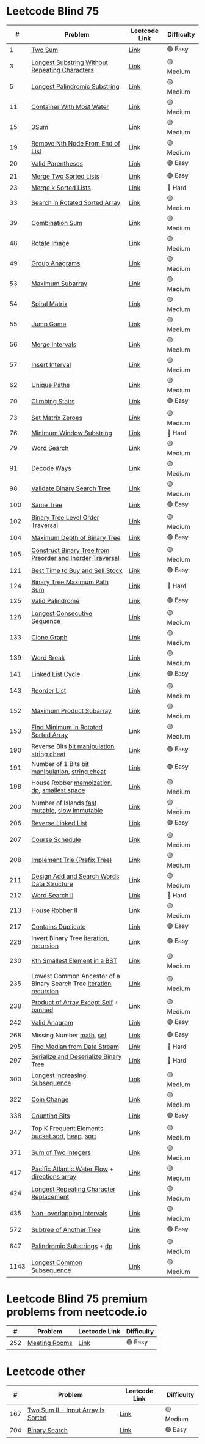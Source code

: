 # Leetcode Blind 75

| #    | Problem                                                                                                                                                                                                                                                                         | Leetcode Link                                                                                    | Difficulty |
| ---- | ------------------------------------------------------------------------------------------------------------------------------------------------------------------------------------------------------------------------------------------------------------------------------- | ------------------------------------------------------------------------------------------------ | ---------- |
| 1    | [Two Sum](./solutions/001.%20Two%20Sum.ts)                                                                                                                                                                                                                                      | [Link](https://leetcode.com/problems/two-sum/)                                                   | 🟢 Easy    |
| 3    | [Longest Substring Without Repeating Characters](./solutions/003.%20Longest%20Substring%20Without%20Repeating%20Characters.ts)                                                                                                                                                  | [Link](https://leetcode.com/problems/longest-substring-without-repeating-characters/)            | 🟡 Medium  |
| 5    | [Longest Palindromic Substring](./solutions/005.%20Longest%20Palindromic%20Substring.ts)                                                                                                                                                                                        | [Link](https://leetcode.com/problems/longest-palindromic-substring/)                             | 🟡 Medium  |
| 11   | [Container With Most Water](./solutions/011.%20Container%20With%20Most%20Water.ts)                                                                                                                                                                                              | [Link](https://leetcode.com/problems/container-with-most-water/)                                 | 🟡 Medium  |
| 15   | [3Sum](./solutions/015.%203Sum.ts)                                                                                                                                                                                                                                              | [Link](https://leetcode.com/problems/3sum/)                                                      | 🟡 Medium  |
| 19   | [Remove Nth Node From End of List](./solutions/019.%20Remove%20Nth%20Node%20From%20End%20of%20List.ts)                                                                                                                                                                          | [Link](https://leetcode.com/problems/remove-nth-node-from-end-of-list/)                          | 🟡 Medium  |
| 20   | [Valid Parentheses](./solutions/020.%20Valid%20Parentheses.ts)                                                                                                                                                                                                                  | [Link](https://leetcode.com/problems/valid-parentheses/)                                         | 🟢 Easy    |
| 21   | [Merge Two Sorted Lists](./solutions/021.%20Merge%20Two%20Sorted%20Lists.ts)                                                                                                                                                                                                    | [Link](https://leetcode.com/problems/merge-two-sorted-lists/)                                    | 🟢 Easy    |
| 23   | [Merge k Sorted Lists](./solutions/023.%20Merge%20k%20Sorted%20Lists.ts)                                                                                                                                                                                                        | [Link](https://leetcode.com/problems/merge-k-sorted-lists/)                                      | 🔴 Hard    |
| 33   | [Search in Rotated Sorted Array](./solutions/033.%20Search%20in%20Rotated%20Sorted%20Array.ts)                                                                                                                                                                                  | [Link](https://leetcode.com/problems/search-in-rotated-sorted-array/)                            | 🟡 Medium  |
| 39   | [Combination Sum](./solutions/039.%20Combination%20Sum.ts)                                                                                                                                                                                                                      | [Link](https://leetcode.com/problems/combination-sum/)                                           | 🟡 Medium  |
| 48   | [Rotate Image](./solutions/048.%20Rotate%20Image.ts)                                                                                                                                                                                                                            | [Link](https://leetcode.com/problems/rotate-image/)                                              | 🟡 Medium  |
| 49   | [Group Anagrams](./solutions/049.%20Group%20Anagrams.ts)                                                                                                                                                                                                                        | [Link](https://leetcode.com/problems/group-anagrams/)                                            | 🟡 Medium  |
| 53   | [Maximum Subarray](./solutions/053.%20Maximum%20Subarray.ts)                                                                                                                                                                                                                    | [Link](https://leetcode.com/problems/maximum-subarray/)                                          | 🟡 Medium  |
| 54   | [Spiral Matrix](./solutions/054.%20Spiral%20Matrix.ts)                                                                                                                                                                                                                          | [Link](https://leetcode.com/problems/spiral-matrix/)                                             | 🟡 Medium  |
| 55   | [Jump Game](./solutions/055.%20Jump%20Game.ts)                                                                                                                                                                                                                                  | [Link](https://leetcode.com/problems/jump-game/)                                                 | 🟡 Medium  |
| 56   | [Merge Intervals](./solutions/056.%20Merge%20Intervals.ts)                                                                                                                                                                                                                      | [Link](https://leetcode.com/problems/merge-intervals/)                                           | 🟡 Medium  |
| 57   | [Insert Interval](./solutions/057.%20Insert%20Interval.ts)                                                                                                                                                                                                                      | [Link](https://leetcode.com/problems/insert-interval/)                                           | 🟡 Medium  |
| 62   | [Unique Paths](./solutions/062.%20Unique%20Paths.ts)                                                                                                                                                                                                                            | [Link](https://leetcode.com/problems/unique-paths/)                                              | 🟡 Medium  |
| 70   | [Climbing Stairs](./solutions/070.%20Climbing%20Stairs.ts)                                                                                                                                                                                                                      | [Link](https://leetcode.com/problems/climbing-stairs/)                                           | 🟢 Easy    |
| 73   | [Set Matrix Zeroes](./solutions/073.%20Set%20Matrix%20Zeroes.ts)                                                                                                                                                                                                                | [Link](https://leetcode.com/problems/set-matrix-zeroes/)                                         | 🟡 Medium  |
| 76   | [Minimum Window Substring](./solutions/076.%20Minimum%20Window%20Substring.ts)                                                                                                                                                                                                  | [Link](https://leetcode.com/problems/minimum-window-substring/)                                  | 🔴 Hard    |
| 79   | [Word Search](./solutions/079.%20Word%20Search.ts)                                                                                                                                                                                                                              | [Link](https://leetcode.com/problems/word-search/)                                               | 🟡 Medium  |
| 91   | [Decode Ways](./solutions/091.%20Decode%20Ways.ts)                                                                                                                                                                                                                              | [Link](https://leetcode.com/problems/decode-ways/)                                               | 🟡 Medium  |
| 98   | [Validate Binary Search Tree](./solutions/098.%20Validate%20Binary%20Search%20Tree.ts)                                                                                                                                                                                          | [Link](https://leetcode.com/problems/validate-binary-search-tree/)                               | 🟡 Medium  |
| 100  | [Same Tree](./solutions/100.%20Same%20Tree.ts)                                                                                                                                                                                                                                  | [Link](https://leetcode.com/problems/same-tree/)                                                 | 🟢 Easy    |
| 102  | [Binary Tree Level Order Traversal](./solutions/102.%20Binary%20Tree%20Level%20Order%20Traversal.ts)                                                                                                                                                                            | [Link](https://leetcode.com/problems/binary-tree-level-order-traversal/)                         | 🟡 Medium  |
| 104  | [Maximum Depth of Binary Tree](./solutions/104.%20Maximum%20Depth%20of%20Binary%20Tree.ts)                                                                                                                                                                                      | [Link](https://leetcode.com/problems/maximum-depth-of-binary-tree/)                              | 🟢 Easy    |
| 105  | [Construct Binary Tree from Preorder and Inorder Traversal](./solutions/105.%20Construct%20Binary%20Tree%20from%20Preorder%20and%20Inorder%20Traversal.ts)                                                                                                                      | [Link](https://leetcode.com/problems/construct-binary-tree-from-preorder-and-inorder-traversal/) | 🟡 Medium  |
| 121  | [Best Time to Buy and Sell Stock](./solutions/121.%20Best%20Time%20to%20Buy%20and%20Sell%20Stock.ts)                                                                                                                                                                            | [Link](https://leetcode.com/problems/best-time-to-buy-and-sell-stock/)                           | 🟢 Easy    |
| 124  | [Binary Tree Maximum Path Sum](./solutions/124.%20Binary%20Tree%20Maximum%20Path%20Sum.ts)                                                                                                                                                                                      | [Link](https://leetcode.com/problems/binary-tree-maximum-path-sum/)                              | 🔴 Hard    |
| 125  | [Valid Palindrome](./solutions/125.%20Valid%20Palindrome.ts)                                                                                                                                                                                                                    | [Link](https://leetcode.com/problems/valid-palindrome/)                                          | 🟢 Easy    |
| 128  | [Longest Consecutive Sequence](./solutions/128.%20Longest%20Consecutive%20Sequence.ts)                                                                                                                                                                                          | [Link](https://leetcode.com/problems/longest-consecutive-sequence/)                              | 🟡 Medium  |
| 133  | [Clone Graph](./solutions/133.%20Clone%20Graph.ts)                                                                                                                                                                                                                              | [Link](https://leetcode.com/problems/clone-graph/)                                               | 🟡 Medium  |
| 139  | [Word Break](./solutions/139.%20Word%20Break.ts)                                                                                                                                                                                                                                | [Link](https://leetcode.com/problems/word-break/)                                                | 🟡 Medium  |
| 141  | [Linked List Cycle](./solutions/141.%20Linked%20List%20Cycle.ts)                                                                                                                                                                                                                | [Link](https://leetcode.com/problems/linked-list-cycle/)                                         | 🟢 Easy    |
| 143  | [Reorder List](./solutions/143.%20Reorder%20List.ts)                                                                                                                                                                                                                            | [Link](https://leetcode.com/problems/reorder-list/)                                              | 🟡 Medium  |
| 152  | [Maximum Product Subarray](./solutions/152.%20Maximum%20Product%20Subarray.ts)                                                                                                                                                                                                  | [Link](https://leetcode.com/problems/maximum-product-subarray/)                                  | 🟡 Medium  |
| 153  | [Find Minimum in Rotated Sorted Array](./solutions/153.%20Find%20Minimum%20in%20Rotated%20Sorted%20Array.ts)                                                                                                                                                                    | [Link](https://leetcode.com/problems/find-minimum-in-rotated-sorted-array/)                      | 🟡 Medium  |
| 190  | Reverse Bits [bit manipulation](<./solutions/190.%20Reverse%20Bits%20(bit%20manipulation).ts>), [string cheat](<./solutions/190.%20Reverse%20Bits%20(string%20cheat).ts>)                                                                                                       | [Link](https://leetcode.com/problems/reverse-bits/)                                              | 🟢 Easy    |
| 191  | Number of 1 Bits [bit manipulation](<./solutions/191.%20Number%20of%201%20Bits%20(bit%20manipulation).ts>), [string cheat](<./solutions/191.%20Number%20of%201%20Bits%20-%20(string%20cheat).ts>)                                                                               | [Link](https://leetcode.com/problems/number-of-1-bits/)                                          | 🟢 Easy    |
| 198  | House Robber [memoization](<./solutions/198.%20House%20Robber%20(memoization).ts>), [dp](<./solutions/198.%20House%20Robber%20(dp).ts>), [smallest space](<./solutions/198.%20House%20Robber%20(smallest%20space).ts>)                                                          | [Link](https://leetcode.com/problems/house-robber/)                                              | 🟡 Medium  |
| 200  | Number of Islands [fast mutable](<./solutions/200.%20Number%20of%20Islands%20(fast%20mutable).ts>), [slow immutable](<./solutions/200.%20Number%20of%20Islands%20(slow%20immutable).ts>)                                                                                        | [Link](https://leetcode.com/problems/number-of-islands/)                                         | 🟡 Medium  |
| 206  | [Reverse Linked List](./solutions/206.%20Reverse%20Linked%20List.ts)                                                                                                                                                                                                            | [Link](https://leetcode.com/problems/reverse-linked-list/)                                       | 🟢 Easy    |
| 207  | [Course Schedule](./solutions/207.%20Course%20Schedule.ts)                                                                                                                                                                                                                      | [Link](https://leetcode.com/problems/course-schedule/)                                           | 🟡 Medium  |
| 208  | [Implement Trie (Prefix Tree)](<./solutions/208.%20Implement%20Trie%20(Prefix%20Tree).ts>)                                                                                                                                                                                      | [Link](https://leetcode.com/problems/implement-trie-prefix-tree/)                                | 🟡 Medium  |
| 211  | [Design Add and Search Words Data Structure](./solutions/211.%20Design%20Add%20and%20Search%20Words%20Data%20Structure.ts)                                                                                                                                                      | [Link](https://leetcode.com/problems/design-add-and-search-words-data-structure/)                | 🟡 Medium  |
| 212  | [Word Search II](./solutions/212.%20Word%20Search%20II.ts)                                                                                                                                                                                                                      | [Link](https://leetcode.com/problems/design-add-and-search-words-data-structure/)                | 🔴 Hard    |
| 213  | [House Robber II](./solutions/213.%20House%20Robber%20II.ts)                                                                                                                                                                                                                    | [Link](https://leetcode.com/problems/house-robber-ii/)                                           | 🟡 Medium  |
| 217  | [Contains Duplicate](./solutions/217.%20Contains%20Duplicate.ts)                                                                                                                                                                                                                | [Link](https://leetcode.com/problems/contains-duplicate/)                                        | 🟢 Easy    |
| 226  | Invert Binary Tree [iteration](<./solutions/226.%20Invert%20Binary%20Tree%20(iteration).ts>), [recursion](<./solutions/226.%20Invert%20Binary%20Tree%20(recursion).ts>)                                                                                                         | [Link](https://leetcode.com/problems/invert-binary-tree/)                                        | 🟢 Easy    |
| 230  | [Kth Smallest Element in a BST](./solutions/230.%20Kth%20Smallest%20Element%20in%20a%20BST.ts)                                                                                                                                                                                  | [Link](https://leetcode.com/problems/kth-smallest-element-in-a-bst/)                             | 🟡 Medium  |
| 235  | Lowest Common Ancestor of a Binary Search Tree [iteration](<./solutions/235.%20Lowest%20Common%20Ancestor%20of%20a%20Binary%20Search%20Tree%20(iteration).ts>), [recursion](<./solutions/235.%20Lowest%20Common%20Ancestor%20of%20a%20Binary%20Search%20Tree%20(recursion).ts>) | [Link](https://leetcode.com/problems/lowest-common-ancestor-of-a-binary-search-tree/)            | 🟡 Medium  |
| 238  | [Product of Array Except Self](./solutions/238.%20Product%20of%20Array%20Except%20Self.ts) + [banned](<./solutions/238.%20Product%20of%20Array%20Except%20Self%20(banned).ts>)                                                                                                  | [Link](https://leetcode.com/problems/product-of-array-except-self/)                              | 🟡 Medium  |
| 242  | [Valid Anagram](./solutions/242.%20Valid%20Anagram.ts)                                                                                                                                                                                                                          | [Link](https://leetcode.com/problems/valid-anagram/)                                             | 🟢 Easy    |
| 268  | Missing Number [math](<./solutions/268.%20Missing%20Number%20(math).ts>), [set](<./solutions/268.%20Missing%20Number%20(set).ts>)                                                                                                                                               | [Link](https://leetcode.com/problems/missing-number/)                                            | 🟢 Easy    |
| 295  | [Find Median from Data Stream](./solutions/295.%20Find%20Median%20from%20Data%20Stream.ts)                                                                                                                                                                                      | [Link](https://leetcode.com/problems/find-median-from-data-stream)                               | 🔴 Hard    |
| 297  | [Serialize and Deserialize Binary Tree](./solutions/297.%20Serialize%20and%20Deserialize%20Binary%20Tree.ts)                                                                                                                                                                    | [Link](https://leetcode.com/problems/serialize-and-deserialize-binary-tree)                      | 🔴 Hard    |
| 300  | [Longest Increasing Subsequence](./solutions/300.%20Longest%20Increasing%20Subsequence.ts)                                                                                                                                                                                      | [Link](https://leetcode.com/problems/longest-increasing-subsequence/)                            | 🟡 Medium  |
| 322  | [Coin Change](./solutions/322.%20Coin%20Change.ts)                                                                                                                                                                                                                              | [Link](https://leetcode.com/problems/coin-change/)                                               | 🟡 Medium  |
| 338  | [Counting Bits](./solutions/338.%20Counting%20Bits.ts)                                                                                                                                                                                                                          | [Link](https://leetcode.com/problems/counting-bits)                                              | 🟢 Easy    |
| 347  | Top K Frequent Elements [bucket sort](<./solutions/347.%20Top%20K%20Frequent%20Elements%20(bucket%20sort).ts>), [heap](<./solutions/347.%20Top%20K%20Frequent%20Elements%20(heap).ts>), [sort](<./solutions/347.%20Top%20K%20Frequent%20Elements%20(sort).ts>)                  | [Link](https://leetcode.com/problems/top-k-frequent-elements/)                                   | 🟡 Medium  |
| 371  | [Sum of Two Integers](./solutions/371.%20Sum%20of%20Two%20Integers.ts)                                                                                                                                                                                                          | [Link](https://leetcode.com/problems/sum-of-two-integers/)                                       | 🟡 Medium  |
| 417  | [Pacific Atlantic Water Flow](./solutions/417.%20Pacific%20Atlantic%20Water%20Flow.ts) + [directions array](<./solutions/417.%20Pacific%20Atlantic%20Water%20Flow%20(directions%20array).ts>)                                                                                   | [Link](https://leetcode.com/problems/pacific-atlantic-water-flow/)                               | 🟡 Medium  |
| 424  | [Longest Repeating Character Replacement](./solutions/424.%20Longest%20Repeating%20Character%20Replacement.ts)                                                                                                                                                                  | [Link](https://leetcode.com/problems/longest-repeating-character-replacement/)                   | 🟡 Medium  |
| 435  | [Non-overlapping Intervals](./solutions/435.%20Non-overlapping%20Intervals.ts)                                                                                                                                                                                                  | [Link](https://leetcode.com/problems/non-overlapping-intervals/)                                 | 🟡 Medium  |
| 572  | [Subtree of Another Tree](./solutions/572.%20Subtree%20of%20Another%20Tree.ts)                                                                                                                                                                                                  | [Link](https://leetcode.com/problems/subtree-of-another-tree/)                                   | 🟢 Easy    |
| 647  | [Palindromic Substrings](./solutions/647.%20Palindromic%20Substrings.ts) + [dp](<./solutions/647.%20Palindromic%20Substrings%20(dp).ts>)                                                                                                                                        | [Link](https://leetcode.com/problems/palindromic-substrings/)                                    | 🟡 Medium  |
| 1143 | [Longest Common Subsequence](./solutions/1143.%20Longest%20Common%20Subsequence.ts)                                                                                                                                                                                             | [Link](https://leetcode.com/problems/longest-common-subsequence/)                                | 🟡 Medium  |

# Leetcode Blind 75 premium problems from neetcode.io

| #   | Problem                                                | Leetcode Link                                         | Difficulty |
| --- | ------------------------------------------------------ | ----------------------------------------------------- | ---------- |
| 252 | [Meeting Rooms](./solutions/252.%20Meeting%20Rooms.js) | [Link](https://neetcode.io/problems/meeting-schedule) | 🟢 Easy    |

# Leetcode other

| #   | Problem                                                                                                      | Leetcode Link                                                                         | Difficulty |
| --- | ------------------------------------------------------------------------------------------------------------ | ------------------------------------------------------------------------------------- | ---------- |
| 167 | [Two Sum II - Input Array Is Sorted](./solutions/167.%20Two%20Sum%20II%20-%20Input%20Array%20Is%20Sorted.ts) | [Link](https://leetcode.com/problems/two-sum/)                                        | 🟡 Medium  |
| 704 | [Binary Search](./solutions/704.%20Binary%20Search.ts)                                                       | [Link](https://leetcode.com/problems/longest-substring-without-repeating-characters/) | 🟢 Easy    |
